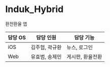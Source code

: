 Induk_Hybrid
===============

 환전환율 앱

|담당 OS|담당 인원|담당 기능|
|------|---|---|
|iOS|김주협, 곽규환|뉴스, 로그인|
|Web|유효범, 송제민|게시판, 환율전환|

